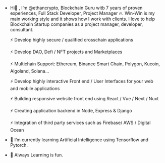 - Hi👋 , I’m @ethancrypto, Blockchain Guru witb 7 years of proven experiences, Full Stack Developer, Project Manager 🔥. 
  Win-Win is my main working style and it shows how I work with clients. 
  I love to help Blockchain Startup companies as a project manager, developer, consultant.
  
    ⚡ Develop highly secure / qualified crosschain applications

    ⚡ Develop DAO, Defi / NFT projects and Marketplaces

    ⚡ Multichain Support: Ethereum, Binance Smart Chain, Polygon, Kucoin, Algoland, Solana...

    ⚡ Develop highly interactive Front end / User Interfaces for your web and mobile applications

    ⚡ Building responsive website front end using React / Vue / Next / Nuxt

    ⚡ Creating application backend in Node, Express & Django

    ⚡ Integration of third party services such as Firebase/ AWS / Digital Ocean

- 🌱 I’m currently learning Artificial Intelligence using Tensorflow and Pytorch.
- 💞️ Always Learning is fun.

